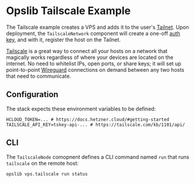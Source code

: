 # Opslib Tailscale Example

The Tailscale example creates a VPS and adds it to the user's [Tailnet](https://tailscale.com/kb/1136/tailnet/). Upon deployment, the `TailscaleNetwork` component will create a one-off [auth key](https://tailscale.com/kb/1085/auth-keys/), and with it, register the host on the Tailnet.

[Tailscale](https://tailscale.com/) is a great way to connect all your hosts on a network that magically works regardless of where your devices are located on the internet. No need to whitelist IPs, open ports, or share keys; it will set up point-to-point [Wireguard](https://www.wireguard.com/) connections on demand between any two hosts that need to communicate.

## Configuration

The stack expects these environment variables to be defined:

```env
HCLOUD_TOKEN=... # https://docs.hetzner.cloud/#getting-started
TAILSCALE_API_KEY=tskey-api-... # https://tailscale.com/kb/1101/api/
```

## CLI

The `TailscaleNode` comopnent defines a CLI command named `run` that runs `tailscale` on the remote host:

```shell
opslib vps.tailscale run status
```
